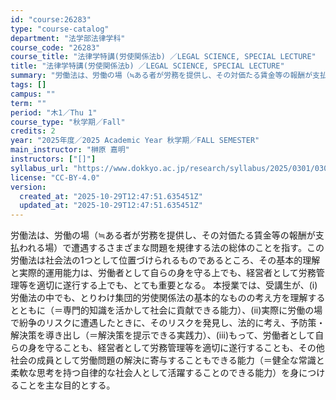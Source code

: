 ```yaml
---
id: "course:26283"
type: "course-catalog"
department: "法学部法律学科"
course_code: "26283"
course_title: "法律学特講(労使関係法b) ／LEGAL SCIENCE, SPECIAL LECTURE"
title: "法律学特講(労使関係法b) ／LEGAL SCIENCE, SPECIAL LECTURE"
summary: "労働法は、労働の場（≒ある者が労務を提供し、その対価たる賃金等の報酬が支払われる場）で遭遇するさまざまな問題を規律する法の総体のことを指す。この労働法は社会法の1つとして位置づけられるものであるところ、その基本的理解と実際的運用能力は、労働…"
tags: []
campus: ""
term: ""
period: "木1／Thu 1"
course_type: "秋学期／Fall"
credits: 2
year: "2025年度／2025 Academic Year 秋学期／FALL SEMESTER"
main_instructor: "榊原 嘉明"
instructors: ["[]"]
syllabus_url: "https://www.dokkyo.ac.jp/research/syllabus/2025/0301/0301_26283_ja_JP.html"
license: "CC-BY-4.0"
version:
  created_at: "2025-10-29T12:47:51.635451Z"
  updated_at: "2025-10-29T12:47:51.635451Z"
---
```

労働法は、労働の場（≒ある者が労務を提供し、その対価たる賃金等の報酬が支払われる場）で遭遇するさまざまな問題を規律する法の総体のことを指す。この労働法は社会法の1つとして位置づけられるものであるところ、その基本的理解と実際的運用能力は、労働者として自らの身を守る上でも、経営者として労務管理等を適切に遂行する上でも、とても重要となる。 本授業では、受講生が、(i)労働法の中でも、とりわけ集団的労使関係法の基本的なものの考え方を理解するとともに（＝専門的知識を活かして社会に貢献できる能力）、(ii)実際に労働の場で紛争のリスクに遭遇したときに、そのリスクを発見し、法的に考え、予防策・解決策を導き出し（＝解決策を提示できる実践力）、(iii)もって、労働者として自らの身を守ることも、経営者として労務管理等を適切に遂行することも、その他社会の成員として労働問題の解決に寄与することもできる能力（＝健全な常識と柔軟な思考を持つ自律的な社会人として活躍することのできる能力）を身につけることを主な目的とする。
